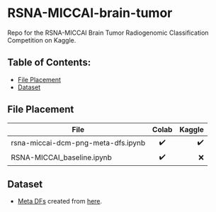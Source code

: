 # RSNA-MICCAI-brain-tumor
Repo for the RSNA-MICCAI Brain Tumor Radiogenomic Classification Competition on Kaggle.


## Table of Contents:
- [File Placement](https://github.com/alckasoc/RSNA-MICCAI-brain-tumor/blob/main/README.md#file-placement)
- [Dataset](https://github.com/alckasoc/RSNA-MICCAI-brain-tumor/blob/main/README.md#dataset)


## File Placement

| File                                   | Colab              | Kaggle             |
| -------------------------------------- |:------------------:| ------------------:|
| rsna-miccai-dcm-png-meta-dfs.ipynb     | :heavy_check_mark: | :heavy_check_mark: |
| RSNA-MICCAI_baseline.ipynb             | :heavy_check_mark:	| :x:                |


## Dataset

- [Meta DFs](https://www.kaggle.com/vincenttu/rsnamiccaibraintumor-meta-datasets) created from [here](https://github.com/alckasoc/RSNA-MICCAI-brain-tumor/blob/main/src/preprocessing/rsna-miccai-dcm-png-meta-dfs.ipynb).
